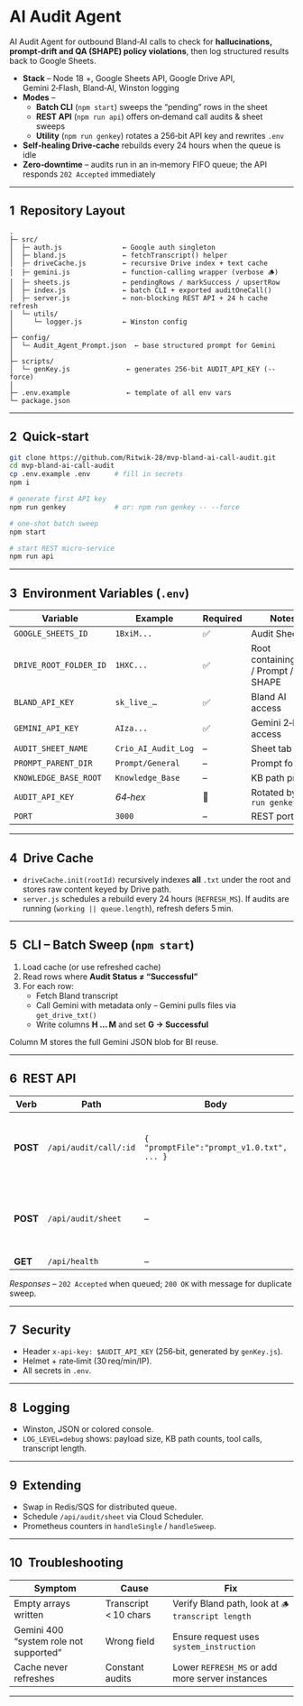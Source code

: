 
# AI Audit Agent

AI Audit Agent for outbound Bland‑AI calls to check for **hallucinations, prompt‑drift and QA (SHAPE) policy
violations**, then log structured results back to Google Sheets.

* **Stack** – Node 18 +, Google Sheets API, Google Drive API, Gemini 2‑Flash, Bland‑AI, Winston logging  
* **Modes** –  
  * **Batch CLI** (`npm start`) sweeps the “pending” rows in the sheet  
  * **REST API** (`npm run api`) offers on‑demand call audits & sheet sweeps  
  * **Utility** (`npm run genkey`) rotates a 256‑bit API key and rewrites `.env`  
* **Self‑healing Drive‑cache** rebuilds every 24 hours when the queue is idle  
* **Zero‑downtime** – audits run in an in‑memory FIFO queue; the API responds `202 Accepted` immediately

---

## 1  Repository Layout

```text
.
├─ src/
│  ├─ auth.js               ← Google auth singleton
│  ├─ bland.js              ← fetchTranscript() helper
│  ├─ driveCache.js         ← recursive Drive index + text cache
│  ├─ gemini.js             ← function‑calling wrapper (verbose 🪵)
│  ├─ sheets.js             ← pendingRows / markSuccess / upsertRow
│  ├─ index.js              ← batch CLI + exported auditOneCall()
│  ├─ server.js             ← non‑blocking REST API + 24 h cache refresh
│  └─ utils/
│     └─ logger.js          ← Winston config
│
├─ config/
│  └─ Audit_Agent_Prompt.json  ← base structured prompt for Gemini
│
├─ scripts/
│  └─ genKey.js              ← generates 256‑bit AUDIT_API_KEY (--force)
│
├─ .env.example              ← template of all env vars
└─ package.json
```

---

## 2  Quick‑start

```bash
git clone https://github.com/Ritwik-28/mvp-bland-ai-call-audit.git
cd mvp-bland-ai-call-audit
cp .env.example .env      # fill in secrets
npm i

# generate first API key
npm run genkey            # or: npm run genkey -- --force

# one‑shot batch sweep
npm start

# start REST micro‑service
npm run api
```

---

## 3  Environment Variables (`.env`)

| Variable | Example | Required | Notes |
|----------|---------|----------|-------|
| `GOOGLE_SHEETS_ID`        | `1BxiM...` | ✅ | Audit Sheet ID |
| `DRIVE_ROOT_FOLDER_ID`    | `1HXC...`  | ✅ | Root containing KB / Prompt / SHAPE |
| `BLAND_API_KEY`           | `sk_live_…`| ✅ | Bland AI access |
| `GEMINI_API_KEY`          | `AIza...`  | ✅ | Gemini 2‑Flash access |
| `AUDIT_SHEET_NAME`        | `Crio_AI_Audit_Log` | – | Sheet tab |
| `PROMPT_PARENT_DIR`       | `Prompt/General`    | – | Prompt folder |
| `KNOWLEDGE_BASE_ROOT`     | `Knowledge_Base`    | – | KB path prefix |
| `AUDIT_API_KEY`           | _64‑hex_            | 🔄 | Rotated by `npm run genkey` |
| `PORT`                    | `3000`              | – | REST port |

---

## 4  Drive Cache

* `driveCache.init(rootId)` recursively indexes **all** `.txt` under the root and
  stores raw content keyed by Drive path.  
* `server.js` schedules a rebuild every 24 hours (`REFRESH_MS`). If audits are
  running (`working || queue.length`), refresh defers 5 min.

---

## 5  CLI – Batch Sweep (`npm start`)

1. Load cache (or use refreshed cache)  
2. Read rows where **Audit Status ≠ “Successful”**  
3. For each row:  
   * Fetch Bland transcript  
   * Call Gemini with metadata only – Gemini pulls files via `get_drive_txt()`  
   * Write columns **H … M** and set **G → Successful**

Column M stores the full Gemini JSON blob for BI reuse.

---

## 6  REST API

| Verb | Path | Body | Description |
|------|------|------|-------------|
| **POST** | `/api/audit/call/:id` | `{ "promptFile":"prompt_v1.0.txt", ... }` | Enqueue audit of one call. Metadata required only if row absent. |
| **POST** | `/api/audit/sheet` | – | Enqueue sheet sweep. If already running, returns `queued:false`. |
| **GET** | `/api/health` | – | Returns `OK`. |

*Responses* – `202 Accepted` when queued; `200 OK` with message for duplicate sweep.

---

## 7  Security

* Header `x-api-key: $AUDIT_API_KEY` (256‑bit, generated by `genKey.js`).  
* Helmet + rate‑limit (30 req/min/IP).  
* All secrets in `.env`.

---

## 8  Logging

* Winston, JSON or colored console.  
* `LOG_LEVEL=debug` shows: payload size, KB path counts, tool calls, transcript length.

---

## 9  Extending

* Swap in Redis/SQS for distributed queue.  
* Schedule `/api/audit/sheet` via Cloud Scheduler.  
* Prometheus counters in `handleSingle` / `handleSweep`.

---

## 10  Troubleshooting

| Symptom | Cause | Fix |
|---------|-------|-----|
| Empty arrays written | Transcript < 10 chars | Verify Bland path, look at `🪵 transcript length` |
| Gemini 400 “system role not supported” | Wrong field | Ensure request uses `system_instruction` |
| Cache never refreshes | Constant audits | Lower `REFRESH_MS` or add more server instances |

---